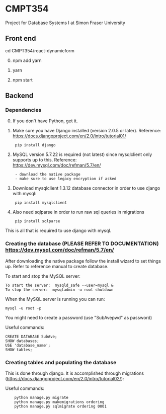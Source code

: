 # CMPT354
Project for Database Systems I at Simon Fraser University

## Front end

cd CMPT354/react-dynamicform

0. npm add yarn

1. yarn

2. npm start

## Backend

### Dependencies

0. If you don't have Python, get it.

1. Make sure you have Django installed (version 2.0.5 or later). Reference: https://docs.djangoproject.com/en/2.0/intro/tutorial01/
    
        pip install django

2. MySQL version 5.7.22 is required (not latest) since mysqlclient only supports up to this. Reference: https://dev.mysql.com/doc/refman/5.7/en/
    
        - download the native package
        - make sure to use legacy encryption if asked


3. Download mysqlclient 1.3.12 database connector in order to use django with mysql:
    
        pip install mysqlclient

4. Also need sqlparse in order to run raw sql queries in migrations
        
        pip install sqlparse


This is all that is required to use django with mysql.



### Creating the database (PLEASE REFER TO DOCUMENTATION) https://dev.mysql.com/doc/refman/5.7/en/

After downloading the native package follow the install wizard to set things up. Refer to reference manual to create database.

To start and stop the MySQL server:

    To start the server:  mysqld_safe --user=mysql &
    To stop the server:  mysqladmin -u root shutdown
  
  
When the MySQL server is running you can run: 

    mysql -u root -p
    
You might need to create a password (use "SubAvepwd" as password)

Useful commands: 
    
    CREATE DATABASE SubAve; 
    SHOW databases;
    USE 'database_name';
    SHOW tables;

### Creating tables and populating the database

This is done through django. It is accomplished through migrations (https://docs.djangoproject.com/en/2.0/intro/tutorial02/):

Useful commands:
        
        python manage.py migrate
        python manage.py makemigrations ordering
        python manage.py sqlmigrate ordering 0001

